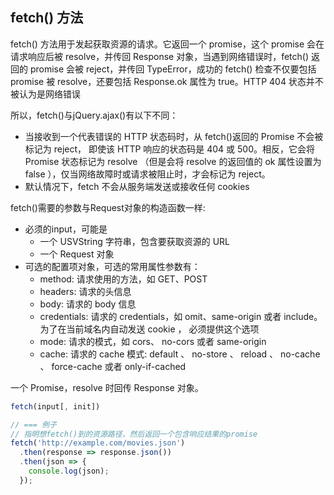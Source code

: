 
## fetch() 方法
fetch() 方法用于发起获取资源的请求。它返回一个 promise，这个 promise 会在请求响应后被 resolve，并传回 Response 对象，当遇到网络错误时，fetch() 返回的 promise 会被 reject，并传回 TypeError，成功的 fetch() 检查不仅要包括 promise 被 resolve，还要包括 Response.ok 属性为 true。HTTP 404 状态并不被认为是网络错误

所以，fetch()与jQuery.ajax()有以下不同：
* 当接收到一个代表错误的 HTTP 状态码时，从 fetch()返回的 Promise 不会被标记为 reject， 即使该 HTTP 响应的状态码是 404 或 500。相反，它会将 Promise 状态标记为 resolve （但是会将 resolve 的返回值的 ok 属性设置为 false ），仅当网络故障时或请求被阻止时，才会标记为 reject。
* 默认情况下，fetch 不会从服务端发送或接收任何 cookies


fetch()需要的参数与Request对象的构造函数一样:
* 必须的input，可能是
    * 一个 USVString 字符串，包含要获取资源的 URL
    * 一个 Request 对象
* 可选的配置项对象，可选的常用属性参数有：
    * method: 请求使用的方法，如 GET、POST
    * headers: 请求的头信息
    * body: 请求的 body 信息
    * credentials: 请求的 credentials，如 omit、same-origin 或者 include。为了在当前域名内自动发送 cookie ， 必须提供这个选项
    * mode: 请求的模式，如 cors、 no-cors 或者 same-origin
    * cache:  请求的 cache 模式: default 、 no-store 、 reload 、 no-cache 、 force-cache 或者 only-if-cached 
    
一个 Promise，resolve 时回传 Response 对象。

```js
fetch(input[, init])

// === 例子
// 指明想fetch()到的资源路径，然后返回一个包含响应结果的promise
fetch('http://example.com/movies.json')
  .then(response => response.json())
  .then(json => {
    console.log(json);
  });

```

